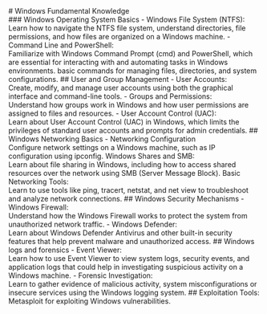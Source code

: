 <div class="center-text"> # Windows Fundamental Knowledge </div>
### Windows Operating System Basics
- Windows File System (NTFS):<br>
Learn how to navigate the NTFS file system, understand directories, file permissions, and how files are organized on a Windows machine.
- Command Line and PowerShell:<br>
Familiarize with Windows Command Prompt (cmd) and PowerShell, which are essential for interacting with and automating tasks in Windows environments. basic commands for managing files, directories, and system configurations.
## User and Group Management
- User Accounts:<br>
Create, modify, and manage user accounts using both the graphical interface and command-line tools.
- Groups and Permissions:<br>
Understand how groups work in Windows and how user permissions are assigned to files and resources.
- User Account Control (UAC):<br>
Learn about User Account Control (UAC) in Windows, which limits the privileges of standard user accounts and prompts for admin credentials.
## Windows Networking Basics
- Networking Configuration <br>
Configure network settings on a Windows machine, such as IP configuration using ipconfig.
Windows Shares and SMB:<br>
Learn about file sharing in Windows, including how to access shared resources over the network using SMB (Server Message Block).
Basic Networking Tools:<br>
Learn to use tools like ping, tracert, netstat, and net view to troubleshoot and analyze network connections.
## Windows Security Mechanisms
- Windows Firewall:<br>
Understand how the Windows Firewall works to protect the system from unauthorized network traffic.
- Windows Defender:<br>
Learn about Windows Defender Antivirus and other built-in security features that help prevent malware and unauthorized access.
## Windows logs and forensics
- Event Viewer:<br>
Learn how to use Event Viewer to view system logs, security events, and application logs that could help in investigating suspicious activity on a Windows machine.
- Forensic Investigation:<br>
Learn to gather evidence of malicious activity, system misconfigurations or insecure services using the Windows logging system.
## Exploitation Tools:
Metasploit for exploiting Windows vulnerabilities.
